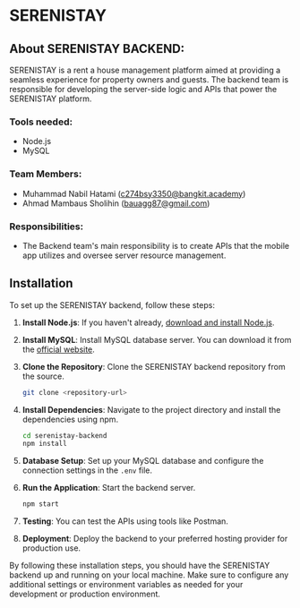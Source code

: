 # SERENISTAY

## About SERENISTAY BACKEND:

SERENISTAY is a rent a house management platform aimed at providing a seamless experience for property owners and guests. The backend team is responsible for developing the server-side logic and APIs that power the SERENISTAY platform.

### Tools needed:
- Node.js
- MySQL

### Team Members:
- Muhammad Nabil Hatami (c274bsy3350@bangkit.academy)
- Ahmad Mambaus Sholihin (bauagg87@gmail.com)

### Responsibilities:
- The Backend team's main responsibility is to create APIs that the mobile app utilizes and oversee server resource management.

## Installation

To set up the SERENISTAY backend, follow these steps:

1. **Install Node.js**: If you haven't already, [download and install Node.js](https://nodejs.org/en/download/).

2. **Install MySQL**: Install MySQL database server. You can download it from the [official website](https://dev.mysql.com/downloads/).

3. **Clone the Repository**: Clone the SERENISTAY backend repository from the source.

    ```bash
    git clone <repository-url>
    ```

4. **Install Dependencies**: Navigate to the project directory and install the dependencies using npm.

    ```bash
    cd serenistay-backend
    npm install
    ```

5. **Database Setup**: Set up your MySQL database and configure the connection settings in the `.env` file.

6. **Run the Application**: Start the backend server.

    ```bash
    npm start
    ```

7. **Testing**: You can test the APIs using tools like Postman.

8. **Deployment**: Deploy the backend to your preferred hosting provider for production use.

By following these installation steps, you should have the SERENISTAY backend up and running on your local machine. Make sure to configure any additional settings or environment variables as needed for your development or production environment.
